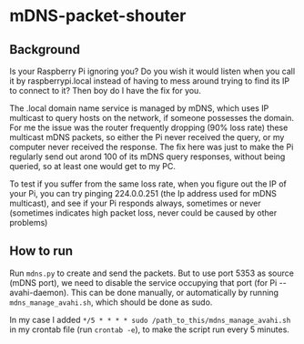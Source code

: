 # mDNS-packet-shouter
## Background
Is your Raspberry Pi ignoring you? Do you wish it would listen when you call it by raspberrypi.local instead of having to mess around trying to find its IP to connect to it? Then boy do I have the fix for you.

The .local domain name service is managed by mDNS, which uses IP multicast to query hosts on the network, if someone possesses the domain. For me the issue was the router frequently dropping (90% loss rate) these multicast mDNS packets, so either the Pi never received the query, or my computer never received the response. The fix here was just to make the Pi regularly send out arond 100 of its mDNS query responses, without being queried, so at least one would get to my PC.

To test if you suffer from the same loss rate, when you figure out the IP of your Pi, you can try pinging 224.0.0.251 (the Ip address used for mDNS multicast), and see if your Pi responds always, sometimes or never (sometimes indicates high packet loss, never could be caused by other problems)

## How to run

Run `mdns.py` to create and send the packets. But to use port 5353 as source (mDNS port), we need to disable the service occupying that port (for Pi -- avahi-daemon). This can be done manually, or automatically by running `mdns_manage_avahi.sh`, which should be done as sudo.

In my case I added `*/5 * * * * sudo /path_to_this/mdns_manage_avahi.sh` in my crontab file (run `crontab -e`), to make the script run every 5 minutes.
